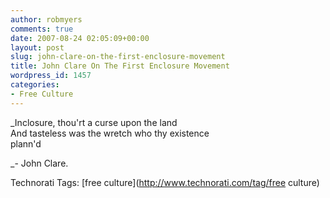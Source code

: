 ```yaml
---
author: robmyers
comments: true
date: 2007-08-24 02:05:09+00:00
layout: post
slug: john-clare-on-the-first-enclosure-movement
title: John Clare On The First Enclosure Movement
wordpress_id: 1457
categories:
- Free Culture
---
```


_Inclosure, thou'rt a curse upon the land  
And tasteless was the wretch who thy existence  
plann'd  
  
_- John Clare.  
  


Technorati Tags: [free culture](http://www.technorati.com/tag/free culture)

  


